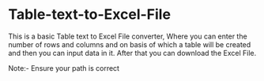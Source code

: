 # Table-text-to-Excel-File

This is a basic Table text to Excel File converter, Where you can enter the number of rows and columns and on basis of which a table will be created and then you can input data in it.
After that you can download the Excel File.

Note:- Ensure your path is correct

